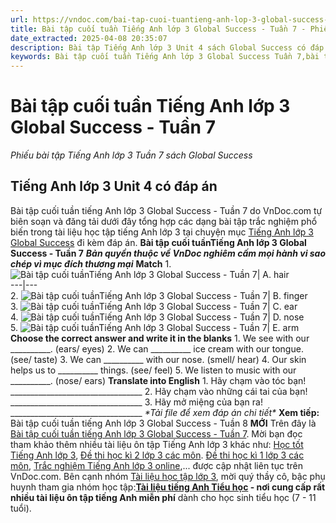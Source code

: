 ```yaml
---
url: https://vndoc.com/bai-tap-cuoi-tuantieng-anh-lop-3-global-success-tuan-7-278250
title: Bài tập cuối tuần Tiếng Anh lớp 3 Global Success - Tuần 7 - Phiếu bài tập Tiếng Anh lớp 3 Tuần 7 sách Global Success - VnDoc.com
date_extracted: 2025-04-08 20:35:07
description: Bài tập Tiếng Anh lớp 3 Unit 4 sách Global Success có đáp án đươc biên tập bám sát chương trình SGK tiếng Anh lớp 3 Unit 4 giúp các em ôn tập những Từ vựng - Ngữ pháp tiếng Anh trọng tâm hiệu quả.
keywords: Bài tập cuối tuần Tiếng Anh lớp 3 Global Success Tuần 7,bài tập tiếng anh lớp 3 theo tuần,bài tập tiếng anh lớp 3,bài tập tiếng anh lớp 3 theo unit,bài tập cuối tuần lớp 3,bài tập cuối tuần lớp 3 tuần 7,bài tập cuối tuần lớp 3 tuần 7 môn tiếng anh,bài tập cuối tuần tiếng anh lớp 3,bài tập tiếng anh lớp 3 kết nối tri thức,bài tập cuối tuần tiếng anh lớp 3 kntt tuần 7
---
```


# Bài tập cuối tuần Tiếng Anh lớp 3 Global Success - Tuần 7
 _Phiếu bài tập Tiếng Anh lớp 3 Tuần 7 sách Global Success_
## Tiếng Anh lớp 3 Unit 4 có đáp án
Bài tập cuối tuần tiếng Anh lớp 3 Global Success - Tuần 7 do VnDoc.com tự biên soạn và đăng tải dưới đây tổng hợp các dạng bài tập trắc nghiệm phổ biến trong tài liệu học tập tiếng Anh lớp 3 tại chuyện mục [Tiếng Anh lớp 3 Global Success](<https://vndoc.com/tieng-anh-lop-3-kntt>) đi kèm đáp án.
**Bài tập cuối tuầnTiếng Anh lớp 3 Global Success - Tuần 7**
 _**Bản quyền thuộc về VnDoc nghiêm cấm mọi hành vi sao chép vì mục đích thương mại**_
**Match**
1\. ![Bài tập cuối tuầnTiếng Anh lớp 3 Global Success - Tuần 7](https://i.vdoc.vn/data/image/2022/10/14/bai-tap-cuoi-tuantieng-anh-lop-3-global-success-tuan-7-1.png)| A. hair  
---|---  
2\. ![Bài tập cuối tuầnTiếng Anh lớp 3 Global Success - Tuần 7](https://i.vdoc.vn/data/image/2022/10/14/bai-tap-cuoi-tuantieng-anh-lop-3-global-success-tuan-7-2.png)| B. finger  
3\. ![Bài tập cuối tuầnTiếng Anh lớp 3 Global Success - Tuần 7](https://i.vdoc.vn/data/image/2022/10/14/bai-tap-cuoi-tuantieng-anh-lop-3-global-success-tuan-7-3.jpg)| C. ear  
4\. ![Bài tập cuối tuầnTiếng Anh lớp 3 Global Success - Tuần 7](https://i.vdoc.vn/data/image/2022/10/14/bai-tap-cuoi-tuantieng-anh-lop-3-global-success-tuan-7-4.jpg)| D. nose  
5\. ![Bài tập cuối tuầnTiếng Anh lớp 3 Global Success - Tuần 7](https://i.vdoc.vn/data/image/2022/10/14/bai-tap-cuoi-tuantieng-anh-lop-3-global-success-tuan-7-5.jpg)| E. arm  
**Choose the correct answer and write it in the blanks**
1\. We see with our \_\_\_\_\_\_\_\_\_\_. \(ears/ eyes\)
2\. We can \_\_\_\_\_\_\_\_\_\_ ice cream with our tongue. \(see/ taste\)
3\. We can \_\_\_\_\_\_\_\_\_\_ with our nose. \(smell/ hear\)
4\. Our skin helps us to \_\_\_\_\_\_\_\_\_\_ things. \(see/ feel\)
5\. We listen to music with our \_\_\_\_\_\_\_\_\_\_. \(nose/ ears\)
**Translate into English**
1\. Hãy chạm vào tóc bạn\!
\_\_\_\_\_\_\_\_\_\_\_\_\_\_\_\_\_\_\_\_\_\_\_\_\_\_\_\_\_\_\_\_\_
2\. Hãy chạm vào những cái tai của bạn\!
\_\_\_\_\_\_\_\_\_\_\_\_\_\_\_\_\_\_\_\_\_\_\_\_\_\_\_\_\_\_\_\_\_
3\. Hãy mở miệng của bạn ra\!
\_\_\_\_\_\_\_\_\_\_\_\_\_\_\_\_\_\_\_\_\_\_\_\_\_\_\_\_\_\_\_\_\_
_\*Tải file để xem đáp án chi tiết\*_
 **Xem tiếp:** Bài tập cuối tuần tiếng Anh lớp 3 Global Success - Tuần 8 **MỚI**
Trên đây là [Bài tập cuối tuần tiếng Anh lớp 3 Global Success - Tuần 7](<https://vndoc.com/bai-tap-cuoi-tuantieng-anh-lop-3-global-success-tuan-7-278250>). Mời bạn đọc tham khảo thêm nhiều tài liệu ôn tập Tiếng Anh lớp 3 khác như: [Học tốt Tiếng Anh lớp 3](<https://vndoc.com/tieng-anh-lop3>), [Đề thi học kì 2 lớp 3 các môn](<https://vndoc.com/de-thi-hoc-ki-2-lop3>). [Đề thi học kì 1 lớp 3 các môn](<https://vndoc.com/de-thi-hoc-ki-1-lop3>), [Trắc nghiệm Tiếng Anh lớp 3 online](<https://vndoc.com/test-tieng-anh-lop3>),... được cập nhật liên tục trên VnDoc.com.
Bên cạnh nhóm [Tài liệu học tập lớp 3](<https://vndoc.com/goto?q=aHR0cHM6Ly93d3cuZmFjZWJvb2suY29tL2dyb3Vwcy9UYWkubGlldS5ob2MudGFwLmxvcC4zLlZORE9DLw%3D%3D>), mời quý thầy cô, bậc phụ huynh tham gia nhóm học tập:**[Tài liệu tiếng Anh Tiểu học](<https://vndoc.com/goto?q=aHR0cHM6Ly93d3cuZmFjZWJvb2suY29tL2dyb3Vwcy90YWlsaWV1dGllbmdhbmh0aWV1aG9jLw%3D%3D>) \- nơi cung cấp rất nhiều tài liệu ôn tập tiếng Anh miễn phí** dành cho học sinh tiểu học \(7 - 11 tuổi\).
